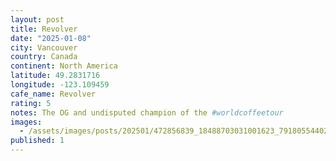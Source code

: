```yaml
---
layout: post
title: Revolver
date: "2025-01-08"
city: Vancouver
country: Canada
continent: North America
latitude: 49.2831716
longitude: -123.109459
cafe_name: Revolver
rating: 5
notes: The OG and undisputed champion of the #worldcoffeetour
images:
  - /assets/images/posts/202501/472856839_18488703031001623_7918055440263067359_n_18211229764295559.jpg
published: 1
---
```

